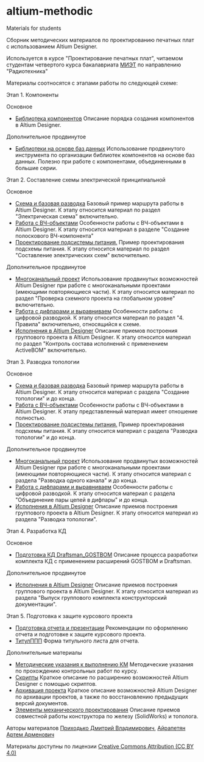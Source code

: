 # altium-methodic
 Materials for students

Сборник методических материалов по проектированию печатных плат с использованием Altium Designer.

Используется в курсе "Проектирование печатных плат", читаемом студентам четвертого курса бакалавриата [МИЭТ](https://miet.ru/) по направлению "Радиотехника"

Материалы соотносятся с этапами работы по следующей схеме:

Этап 1. Компоненты

Основное
- [Библиотека компонентов](https://github.com/dee3mon/altium-methodic/blob/master/%D0%91%D0%B8%D0%B1%D0%BB%D0%B8%D0%BE%D1%82%D0%B5%D0%BA%D0%B0%20%D0%BA%D0%BE%D0%BC%D0%BF%D0%BE%D0%BD%D0%B5%D0%BD%D1%82%D0%BE%D0%B2.pdf) Описание порядка создания компонентов в Altium Designer.

Дополнительное продвинутое
- [Библиотеки на основе баз данных](https://github.com/dee3mon/altium-methodic/blob/master/%D0%91%D0%B8%D0%B1%D0%BB%D0%B8%D0%BE%D1%82%D0%B5%D0%BA%D0%B8%20%D0%BD%D0%B0%20%D0%BE%D1%81%D0%BD%D0%BE%D0%B2%D0%B5%20%D0%B1%D0%B0%D0%B7%20%D0%B4%D0%B0%D0%BD%D0%BD%D1%8B%D1%85.pdf) Использование продвинутого инструмента по организации библиотек компонентов на основе баз данных. Полезно при работе с компонентами, объединенными в большие серии.

Этап 2. Составление схемы электрической принципиальной

Основное
- [Схема и базовая разводка](https://github.com/dee3mon/altium-methodic/blob/master/%D0%A1%D1%85%D0%B5%D0%BC%D0%B0%20%D0%B8%20%D0%B1%D0%B0%D0%B7%D0%BE%D0%B2%D0%B0%D1%8F%20%D1%80%D0%B0%D0%B7%D0%B2%D0%BE%D0%B4%D0%BA%D0%B0.pdf) Базовый пример маршрута работы в Altium Designer. К этапу относится материал по раздел "Электрическая схема" включительно.
- [Работа с ВЧ-объектами](https://github.com/dee3mon/altium-methodic/blob/master/%D0%A0%D0%B0%D0%B1%D0%BE%D1%82%D0%B0%20%D1%81%20%D0%92%D0%A7-%D0%BE%D0%B1%D1%8A%D0%B5%D0%BA%D1%82%D0%B0%D0%BC%D0%B8.pdf) Особенности работы с ВЧ-объектами в Altium Designer. К этапу относится материал в разделе "Создание полоскового ВЧ-компонента"
- [Проектирование подсистемы питания.](https://github.com/dee3mon/altium-methodic/blob/master/%D0%9F%D1%80%D0%BE%D0%B5%D0%BA%D1%82%D0%B8%D1%80%D0%BE%D0%B2%D0%B0%D0%BD%D0%B8%D0%B5%20%D0%BF%D0%BE%D0%B4%D1%81%D0%B8%D1%81%D1%82%D0%B5%D0%BC%D1%8B%20%D0%BF%D0%B8%D1%82%D0%B0%D0%BD%D0%B8%D1%8F.pdf) Пример проектирования подсхемы питания. К этапу относится материал по раздел "Составление электрических схем" включительно.

Дополнительное продвинутое
- [Многоканальный проект](https://github.com/dee3mon/altium-methodic/blob/master/%D0%9C%D0%BD%D0%BE%D0%B3%D0%BE%D0%BA%D0%B0%D0%BD%D0%B0%D0%BB%D1%8C%D0%BD%D1%8B%D0%B9%20%D0%BF%D1%80%D0%BE%D0%B5%D0%BA%D1%82.pdf) Использование продвинутых возможностей Altium Designer при работе с многоканальными проектами (имеющими повторяющиеся части). К этапу относится материал по раздел "Проверка схемного проекта на глобальном уровне" включительно.
- [Работа с дифпарами и выравниваем](https://github.com/dee3mon/altium-methodic/blob/master/%D0%A0%D0%B0%D0%B1%D0%BE%D1%82%D0%B0%20%D1%81%20%D0%B4%D0%B8%D1%84%D0%BF%D0%B0%D1%80%D0%B0%D0%BC%D0%B8%20%D0%B8%20%D0%B2%D1%8B%D1%80%D0%B0%D0%B2%D0%BD%D0%B8%D0%B2%D0%B0%D0%B5%D0%BC.pdf) Особенности работы с цифровой разводкой. К этапу относится материал по раздел "4. Правила" включительно, относящийся к схеме.
- [Исполнения в Altium Designer](https://github.com/dee3mon/altium-methodic/blob/master/%D0%98%D1%81%D0%BF%D0%BE%D0%BB%D0%BD%D0%B5%D0%BD%D0%B8%D1%8F%20%D0%B2%20Altium%20Designer.pdf) Описание приемов построения группового проекта в Altium Designer. К этапу относится материал по раздел "Контроль состава исполнений с применением ActiveBOM" включительно.

Этап 3. Разводка топологии

Основное
- [Схема и базовая разводка](https://github.com/dee3mon/altium-methodic/blob/master/%D0%A1%D1%85%D0%B5%D0%BC%D0%B0%20%D0%B8%20%D0%B1%D0%B0%D0%B7%D0%BE%D0%B2%D0%B0%D1%8F%20%D1%80%D0%B0%D0%B7%D0%B2%D0%BE%D0%B4%D0%BA%D0%B0.pdf) Базовый пример маршрута работы в Altium Designer. К этапу относится материал с раздела "Создание топологии" и до конца.
- [Работа с ВЧ-объектами](https://github.com/dee3mon/altium-methodic/blob/master/%D0%A0%D0%B0%D0%B1%D0%BE%D1%82%D0%B0%20%D1%81%20%D0%92%D0%A7-%D0%BE%D0%B1%D1%8A%D0%B5%D0%BA%D1%82%D0%B0%D0%BC%D0%B8.pdf) Особенности работы с ВЧ-объектами в Altium Designer. К этапу представленный материал имеет отношение полностью.
- [Проектирование подсистемы питания.](https://github.com/dee3mon/altium-methodic/blob/master/%D0%9F%D1%80%D0%BE%D0%B5%D0%BA%D1%82%D0%B8%D1%80%D0%BE%D0%B2%D0%B0%D0%BD%D0%B8%D0%B5%20%D0%BF%D0%BE%D0%B4%D1%81%D0%B8%D1%81%D1%82%D0%B5%D0%BC%D1%8B%20%D0%BF%D0%B8%D1%82%D0%B0%D0%BD%D0%B8%D1%8F.pdf) Пример проектирования подсхемы питания. К этапу относится материал с раздела "Разводка топологии" и до конца.

Дополнительное продвинутое
- [Многоканальный проект](https://github.com/dee3mon/altium-methodic/blob/master/%D0%9C%D0%BD%D0%BE%D0%B3%D0%BE%D0%BA%D0%B0%D0%BD%D0%B0%D0%BB%D1%8C%D0%BD%D1%8B%D0%B9%20%D0%BF%D1%80%D0%BE%D0%B5%D0%BA%D1%82.pdf) Использование продвинутых возможностей Altium Designer при работе с многоканальными проектами (имеющими повторяющиеся части). К этапу относится материал с раздела "Разводка одного канала" и до конца.
- [Работа с дифпарами и выравниваем](https://github.com/dee3mon/altium-methodic/blob/master/%D0%A0%D0%B0%D0%B1%D0%BE%D1%82%D0%B0%20%D1%81%20%D0%B4%D0%B8%D1%84%D0%BF%D0%B0%D1%80%D0%B0%D0%BC%D0%B8%20%D0%B8%20%D0%B2%D1%8B%D1%80%D0%B0%D0%B2%D0%BD%D0%B8%D0%B2%D0%B0%D0%B5%D0%BC.pdf) Особенности работы с цифровой разводкой. К этапу относится материал с раздела "Объединение пары цепей в дифпары" и до конца.
- [Исполнения в Altium Designer](https://github.com/dee3mon/altium-methodic/blob/master/%D0%98%D1%81%D0%BF%D0%BE%D0%BB%D0%BD%D0%B5%D0%BD%D0%B8%D1%8F%20%D0%B2%20Altium%20Designer.pdf) Описание приемов построения группового проекта в Altium Designer. К этапу относится материал из раздела "Разводка топологии".

Этап 4. Разработка КД

Основное
- [Подготовка КД Draftsman_GOSTBOM](https://github.com/dee3mon/altium-methodic/blob/master/%D0%9F%D0%BE%D0%B4%D0%B3%D0%BE%D1%82%D0%BE%D0%B2%D0%BA%D0%B0%20%D0%9A%D0%94%20Draftsman_GOSTBOM.pdf) Описание процесса разработки комплекта КД с применением расширений GOSTBOM и Draftsman.

Дополнительное продвинутое
- [Исполнения в Altium Designer](https://github.com/dee3mon/altium-methodic/blob/master/%D0%98%D1%81%D0%BF%D0%BE%D0%BB%D0%BD%D0%B5%D0%BD%D0%B8%D1%8F%20%D0%B2%20Altium%20Designer.pdf) Описание приемов построения группового проекта в Altium Designer. К этапу относится материал из раздела "Выпуск группового комплекта конструкторский документации".

Этап 5. Подготовка к защите курсового проекта
- [Подготовка отчета и презентации](https://github.com/dee3mon/altium-methodic/blob/master/%D0%9F%D0%BE%D0%B4%D0%B3%D0%BE%D1%82%D0%BE%D0%B2%D0%BA%D0%B0%20%D0%BE%D1%82%D1%87%D0%B5%D1%82%D0%B0%20%D0%B8%20%D0%BF%D1%80%D0%B5%D0%B7%D0%B5%D0%BD%D1%82%D0%B0%D1%86%D0%B8%D0%B8.pdf) Рекомендации по оформлению отчета и подготовке к защите курсового проекта.
- [ТитулППП](https://github.com/dee3mon/altium-methodic/blob/master/%D0%A2%D0%B8%D1%82%D1%83%D0%BB%D0%9F%D0%9F%D0%9F.doc) Форма титульного листа для отчета.

Дополнительные материалы
- [Методические указания к выполнению КМ](https://github.com/dee3mon/altium-methodic/blob/master/%D0%9C%D0%B5%D1%82%D0%BE%D0%B4%D0%B8%D1%87%D0%B5%D1%81%D0%BA%D0%B8%D0%B5%20%D1%83%D0%BA%D0%B0%D0%B7%D0%B0%D0%BD%D0%B8%D1%8F%20%D0%BA%20%D0%B2%D1%8B%D0%BF%D0%BE%D0%BB%D0%BD%D0%B5%D0%BD%D0%B8%D1%8E%20%D0%9A%D0%9C.pdf) Методические указания по прохождению контрольных работ по курсу.
- [Скрипты](https://github.com/dee3mon/altium-methodic/blob/master/%D0%A1%D0%BA%D1%80%D0%B8%D0%BF%D1%82%D1%8B.pdf) Краткое описание по расширению возможностей Altium Designer с помощью скриптов.
- [Архивация проекта](https://github.com/dee3mon/altium-methodic/blob/master/%D0%90%D1%80%D1%85%D0%B8%D0%B2%D0%B0%D1%86%D0%B8%D1%8F%20%D0%BF%D1%80%D0%BE%D0%B5%D0%BA%D1%82%D0%B0.pdf) Краткое описание возможностей Altium Designer по архивации проектов, а также по восстановлению предыдущих версий документов.
- [Элементы механического проектирования](https://github.com/dee3mon/altium-methodic/blob/master/%D0%AD%D0%BB%D0%B5%D0%BC%D0%B5%D0%BD%D1%82%D1%8B%20%D0%BC%D0%B5%D1%85%D0%B0%D0%BD%D0%B8%D1%87%D0%B5%D1%81%D0%BA%D0%BE%D0%B3%D0%BE%20%D0%BF%D1%80%D0%BE%D0%B5%D0%BA%D1%82%D0%B8%D1%80%D0%BE%D0%B2%D0%B0%D0%BD%D0%B8%D1%8F.pdf) Описание приемов совместной работы конструктора по железу (SolidWorks) и тополога. 



Авторы материалов [Приходько Дмитрий Владимирович](mailto:dee@org.miet.ru), [Айрапетян Артем Арменович](mailto:breancant@gmail.com)


Материалы доступны по лицензии [Creative Commons Attribution (CC BY 4.0)](https://creativecommons.org/licenses/by/4.0/)

